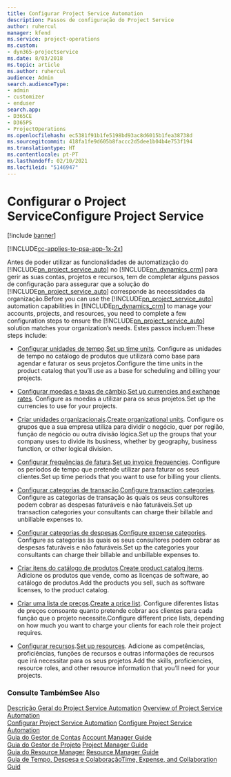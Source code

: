 ```yaml
---
title: Configurar Project Service Automation
description: Passos de configuração do Project Service
author: ruhercul
manager: kfend
ms.service: project-operations
ms.custom:
- dyn365-projectservice
ms.date: 8/03/2018
ms.topic: article
ms.author: ruhercul
audience: Admin
search.audienceType:
- admin
- customizer
- enduser
search.app:
- D365CE
- D365PS
- ProjectOperations
ms.openlocfilehash: ec5381f91b1fe5198bd93ac8d6015b1fea38738d
ms.sourcegitcommit: 418fa1fe9d605b8faccc2d5dee1b04b4e753f194
ms.translationtype: HT
ms.contentlocale: pt-PT
ms.lasthandoff: 02/10/2021
ms.locfileid: "5146947"
---
```

# <a name="configure-project-service"></a><span data-ttu-id="113fc-103">Configurar o Project Service</span><span class="sxs-lookup"><span data-stu-id="113fc-103">Configure Project Service</span></span>

[!include [banner](../includes/psa-now-project-operations.md)]

[!INCLUDE[cc-applies-to-psa-app-1x-2x](../includes/cc-applies-to-psa-app-1x-2x.md)]

<span data-ttu-id="113fc-104">Antes de poder utilizar as funcionalidades de automatização do [!INCLUDE[pn_project_service_auto](../includes/pn-project-service-auto.md)] no [!INCLUDE[pn_dynamics_crm](../includes/pn-dynamics-crm.md)] para gerir as suas contas, projetos e recursos, tem de completar alguns passos de configuração para assegurar que a solução do [!INCLUDE[pn_project_service_auto](../includes/pn-project-service-auto.md)] corresponde às necessidades da organização.</span><span class="sxs-lookup"><span data-stu-id="113fc-104">Before you can use the [!INCLUDE[pn_project_service_auto](../includes/pn-project-service-auto.md)] automation capabilities in [!INCLUDE[pn_dynamics_crm](../includes/pn-dynamics-crm.md)] to manage your accounts, projects, and resources, you need to complete a few configuration steps to ensure the [!INCLUDE[pn_project_service_auto](../includes/pn-project-service-auto.md)] solution matches your organization’s needs.</span></span> <span data-ttu-id="113fc-105">Estes passos incluem:</span><span class="sxs-lookup"><span data-stu-id="113fc-105">These steps include:</span></span>  
  
-   <span data-ttu-id="113fc-106">[Configurar unidades de tempo](../psa/set-up-time-units.md).</span><span class="sxs-lookup"><span data-stu-id="113fc-106">[Set up time units](../psa/set-up-time-units.md).</span></span> <span data-ttu-id="113fc-107">Configure as unidades de tempo no catálogo de produtos que utilizará como base para agendar e faturar os seus projetos.</span><span class="sxs-lookup"><span data-stu-id="113fc-107">Configure the time units in the product catalog that you’ll use as a base for scheduling and billing your projects.</span></span>  
  
-   <span data-ttu-id="113fc-108">[Configurar moedas e taxas de câmbio](../psa/set-up-currencies-exchange-rates.md).</span><span class="sxs-lookup"><span data-stu-id="113fc-108">[Set up currencies and exchange rates](../psa/set-up-currencies-exchange-rates.md).</span></span> <span data-ttu-id="113fc-109">Configure as moedas a utilizar para os seus projetos.</span><span class="sxs-lookup"><span data-stu-id="113fc-109">Set up the currencies to use for your projects.</span></span>  
  
-   <span data-ttu-id="113fc-110">[Criar unidades organizacionais](../psa/create-organizational-units.md).</span><span class="sxs-lookup"><span data-stu-id="113fc-110">[Create organizational units](../psa/create-organizational-units.md).</span></span> <span data-ttu-id="113fc-111">Configure os grupos que a sua empresa utiliza para dividir o negócio, quer por região, função de negócio ou outra divisão lógica.</span><span class="sxs-lookup"><span data-stu-id="113fc-111">Set up the groups that your company uses to divide its business, whether by geography, business function, or other logical division.</span></span>  
  
-   <span data-ttu-id="113fc-112">[Configurar frequências de fatura](../psa/set-up-invoice-frequencies.md).</span><span class="sxs-lookup"><span data-stu-id="113fc-112">[Set up invoice frequencies](../psa/set-up-invoice-frequencies.md).</span></span> <span data-ttu-id="113fc-113">Configure os períodos de tempo que pretende utilizar para faturar os seus clientes.</span><span class="sxs-lookup"><span data-stu-id="113fc-113">Set up time periods that you want to use for billing your clients.</span></span>  
  
-   <span data-ttu-id="113fc-114">[Configurar categorias de transação](../psa/configure-transaction-categories.md).</span><span class="sxs-lookup"><span data-stu-id="113fc-114">[Configure transaction categories](../psa/configure-transaction-categories.md).</span></span> <span data-ttu-id="113fc-115">Configure as categorias de transação às quais os seus consultores podem cobrar as despesas faturáveis e não faturáveis.</span><span class="sxs-lookup"><span data-stu-id="113fc-115">Set up transaction categories your consultants can charge their billable and unbillable expenses to.</span></span>  
  
-   <span data-ttu-id="113fc-116">[Configurar categorias de despesas](../psa/configure-expense-categories.md).</span><span class="sxs-lookup"><span data-stu-id="113fc-116">[Configure expense categories](../psa/configure-expense-categories.md).</span></span> <span data-ttu-id="113fc-117">Configure as categorias às quais os seus consultores podem cobrar as despesas faturáveis e não faturáveis.</span><span class="sxs-lookup"><span data-stu-id="113fc-117">Set up the categories your consultants can charge their billable and unbillable expenses to.</span></span>  
  
-   <span data-ttu-id="113fc-118">[Criar itens do catálogo de produtos](../psa/create-product-catalog-items.md).</span><span class="sxs-lookup"><span data-stu-id="113fc-118">[Create product catalog items](../psa/create-product-catalog-items.md).</span></span> <span data-ttu-id="113fc-119">Adicione os produtos que vende, como as licenças de software, ao catálogo de produtos.</span><span class="sxs-lookup"><span data-stu-id="113fc-119">Add the products you sell, such as software licenses, to the product catalog.</span></span>  
  
-   <span data-ttu-id="113fc-120">[Criar uma lista de preços](../psa/create-price-list.md).</span><span class="sxs-lookup"><span data-stu-id="113fc-120">[Create a price list](../psa/create-price-list.md).</span></span> <span data-ttu-id="113fc-121">Configure diferentes listas de preços consoante quanto pretende cobrar aos clientes para cada função que o projeto necessite.</span><span class="sxs-lookup"><span data-stu-id="113fc-121">Configure different price lists, depending on how much you want to charge your clients for each role their project requires.</span></span>  
  
-   <span data-ttu-id="113fc-122">[Configurar recursos](../psa/set-up-resources.md).</span><span class="sxs-lookup"><span data-stu-id="113fc-122">[Set up resources](../psa/set-up-resources.md).</span></span> <span data-ttu-id="113fc-123">Adicione as competências, proficiências, funções de recursos e outras informações de recursos que irá necessitar para os seus projetos.</span><span class="sxs-lookup"><span data-stu-id="113fc-123">Add the skills, proficiencies, resource roles, and other resource information that you’ll need for your projects.</span></span>  
  
### <a name="see-also"></a><span data-ttu-id="113fc-124">Consulte Também</span><span class="sxs-lookup"><span data-stu-id="113fc-124">See Also</span></span>  
 <span data-ttu-id="113fc-125">[Descrição Geral do Project Service Automation](../psa/overview.md) </span><span class="sxs-lookup"><span data-stu-id="113fc-125">[Overview of Project Service Automation](../psa/overview.md) </span></span>  
 <span data-ttu-id="113fc-126">[Configurar Project Service Automation](../psa/configure.md) </span><span class="sxs-lookup"><span data-stu-id="113fc-126">[Configure Project Service Automation](../psa/configure.md) </span></span>  
 <span data-ttu-id="113fc-127">[Guia do Gestor de Contas](../psa/account-manager-guide.md) </span><span class="sxs-lookup"><span data-stu-id="113fc-127">[Account Manager Guide](../psa/account-manager-guide.md) </span></span>  
 <span data-ttu-id="113fc-128">[Guia do Gestor de Projeto](../psa/project-manager-guide.md) </span><span class="sxs-lookup"><span data-stu-id="113fc-128">[Project Manager Guide](../psa/project-manager-guide.md) </span></span>  
 <span data-ttu-id="113fc-129">[Guia do Resource Manager](../psa/resource-manager-guide.md) </span><span class="sxs-lookup"><span data-stu-id="113fc-129">[Resource Manager Guide](../psa/resource-manager-guide.md) </span></span>  
 [<span data-ttu-id="113fc-130">Guia de Tempo, Despesa e Colaboração</span><span class="sxs-lookup"><span data-stu-id="113fc-130">Time, Expense, and Collaboration Guid</span></span>](../psa/time-expense-collaboration-guide.md)
